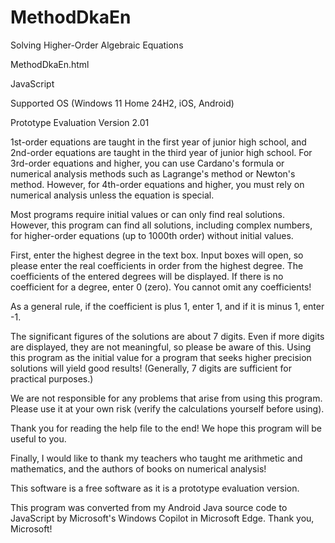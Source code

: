 # MethodDkaEn
Solving Higher-Order Algebraic Equations

MethodDkaEn.html

JavaScript

Supported OS (Windows 11 Home 24H2, iOS, Android)

Prototype Evaluation Version 2.01

1st-order equations are taught in the first year of junior high school, and 2nd-order equations are taught in the third year of junior high school. For 3rd-order equations and higher, you can use Cardano's formula or numerical analysis methods such as Lagrange's method or Newton's method. However, for 4th-order equations and higher, you must rely on numerical analysis unless the equation is special.

Most programs require initial values or can only find real solutions. However, this program can find all solutions, including complex numbers, for higher-order equations (up to 1000th order) without initial values.

First, enter the highest degree in the text box. Input boxes will open, so please enter the real coefficients in order from the highest degree. The coefficients of the entered degrees will be displayed. If there is no coefficient for a degree, enter 0 (zero). You cannot omit any coefficients!

As a general rule, if the coefficient is plus 1, enter 1, and if it is minus 1, enter -1.

The significant figures of the solutions are about 7 digits. Even if more digits are displayed, they are not meaningful, so please be aware of this. Using this program as the initial value for a program that seeks higher precision solutions will yield good results! (Generally, 7 digits are sufficient for practical purposes.)

We are not responsible for any problems that arise from using this program. Please use it at your own risk (verify the calculations yourself before using).

Thank you for reading the help file to the end! We hope this program will be useful to you.

Finally, I would like to thank my teachers who taught me arithmetic and mathematics, and the authors of books on numerical analysis!

This software is a free software as it is a prototype evaluation version.

This program was converted from my Android Java source code to JavaScript by Microsoft's Windows Copilot in Microsoft Edge. Thank you, Microsoft!
